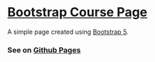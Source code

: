 # [Bootstrap Course Page](https://tarhunchikkk.github.io/bootstrap-course-page/)

A simple page created using <a href="https://getbootstrap.com/">Bootstrap 5</a>.

<h3>
    See on <a href="https://tarhunchikkk.github.io/bootstrap-course-page/">Github Pages</a>
</h3>
